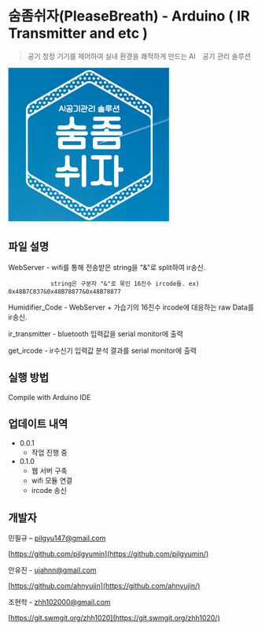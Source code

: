 # 숨좀쉬자(PleaseBreath) - Arduino ( IR Transmitter and etc )
> 공기 청정 기기를 제어하여 실내 환경을 쾌적하게 만드는 AI　공기 관리 솔루션

![pb](./image/pb.png)

## 파일 설명 

WebServer - wifi를 통해 전송받은 string을 "&"로 split하여 ir송신.

                string은 구분자 "&"로 묶인 16진수 ircode들. ex) 0x48B7C837&0x48B78877&0x48B78877
                
Humidifier_Code - WebServer + 가습기의 16진수 ircode에 대응하는 raw Data를 ir송신.



ir_transmitter - bluetooth 입력값을 serial monitor에 출력

get_ircode - ir수신기 입력값 분석 결과를 serial monitor에 출력

## 실행 방법

Compile with Arduino IDE

## 업데이트 내역

* 0.0.1
    * 작업 진행 중
* 0.1.0
    * 웹 서버 구축
    * wifi 모듈 연결
    * ircode 송신


## 개발자

민필규 – pilgyu147@gmail.com

[https://github.com/pilgyumin](https://github.com/pilgyumin/)

안유진 - ujahnn@gmail.com

[https://github.com/ahnyujin](https://github.com/ahnyujin/)

조현학 - zhh102000@gmail.com

[https://git.swmgit.org/zhh1020](https://git.swmgit.org/zhh1020/)    